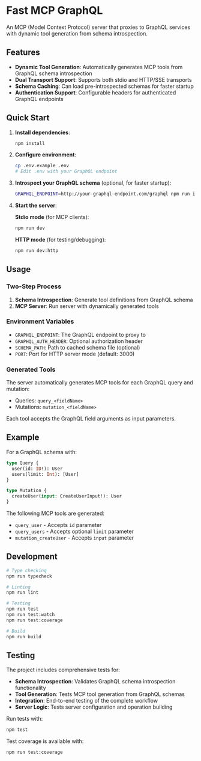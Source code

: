 # Fast MCP GraphQL

An MCP (Model Context Protocol) server that proxies to GraphQL services with dynamic tool generation from schema introspection.

## Features

- **Dynamic Tool Generation**: Automatically generates MCP tools from GraphQL schema introspection
- **Dual Transport Support**: Supports both stdio and HTTP/SSE transports
- **Schema Caching**: Can load pre-introspected schemas for faster startup
- **Authentication Support**: Configurable headers for authenticated GraphQL endpoints

## Quick Start

1. **Install dependencies**:
   ```bash
   npm install
   ```

2. **Configure environment**:
   ```bash
   cp .env.example .env
   # Edit .env with your GraphQL endpoint
   ```

3. **Introspect your GraphQL schema** (optional, for faster startup):
   ```bash
   GRAPHQL_ENDPOINT=http://your-graphql-endpoint.com/graphql npm run introspect
   ```

4. **Start the server**:
   
   **Stdio mode** (for MCP clients):
   ```bash
   npm run dev
   ```
   
   **HTTP mode** (for testing/debugging):
   ```bash
   npm run dev:http
   ```

## Usage

### Two-Step Process

1. **Schema Introspection**: Generate tool definitions from GraphQL schema
2. **MCP Server**: Run server with dynamically generated tools

### Environment Variables

- `GRAPHQL_ENDPOINT`: The GraphQL endpoint to proxy to
- `GRAPHQL_AUTH_HEADER`: Optional authorization header
- `SCHEMA_PATH`: Path to cached schema file (optional)
- `PORT`: Port for HTTP server mode (default: 3000)

### Generated Tools

The server automatically generates MCP tools for each GraphQL query and mutation:

- Queries: `query_<fieldName>`
- Mutations: `mutation_<fieldName>`

Each tool accepts the GraphQL field arguments as input parameters.

## Example

For a GraphQL schema with:

```graphql
type Query {
  user(id: ID!): User
  users(limit: Int): [User]
}

type Mutation {
  createUser(input: CreateUserInput!): User
}
```

The following MCP tools are generated:

- `query_user` - Accepts `id` parameter
- `query_users` - Accepts optional `limit` parameter  
- `mutation_createUser` - Accepts `input` parameter

## Development

```bash
# Type checking
npm run typecheck

# Linting
npm run lint

# Testing
npm run test
npm run test:watch
npm run test:coverage

# Build
npm run build
```

## Testing

The project includes comprehensive tests for:

- **Schema Introspection**: Validates GraphQL schema introspection functionality
- **Tool Generation**: Tests MCP tool generation from GraphQL schemas  
- **Integration**: End-to-end testing of the complete workflow
- **Server Logic**: Tests server configuration and operation building

Run tests with:
```bash
npm test
```

Test coverage is available with:
```bash
npm run test:coverage
```